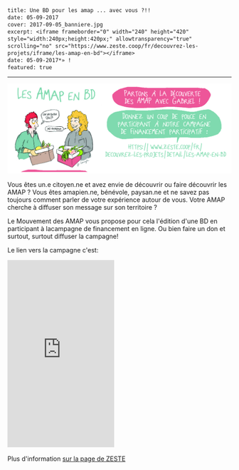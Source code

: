     title: Une BD pour les amap ... avec vous ?!!
    date: 05-09-2017
    cover: 2017-09-05_banniere.jpg
    excerpt: <iframe frameborder="0" width="240" height="420" style="width:240px;height:420px;" allowtransparency="true" scrolling="no" src="https://www.zeste.coop/fr/decouvrez-les-projets/iframe/les-amap-en-bd"></iframe>
    date: 05-09-2017*» !
    featured: true
---

![BD](images/2017-09-05_banniere.jpg)

Vous êtes un.e citoyen.ne et avez envie de découvrir ou faire découvrir les AMAP ? 
Vous êtes amapien.ne, bénévole, paysan.ne et ne savez pas toujours comment parler de votre expérience autour de vous. Votre AMAP cherche à diffuser son message sur son territoire ?

Le Mouvement des AMAP vous propose pour cela l'édition d'une BD en participant à lacampagne de financement en ligne.
Ou bien faire un don et surtout,  surtout diffuser la campagne!

Le lien vers la campagne c'est: 

<iframe frameborder="0" width="240" height="420" style="width:240px;height:420px;" allowtransparency="true" scrolling="no" src="https://www.zeste.coop/fr/decouvrez-les-projets/iframe/les-amap-en-bd"></iframe>

Plus d'information [sur la page de ZESTE](https://www.zeste.coop/fr/decouvrez-les-projets/detail/les-amap-en-bd) 

